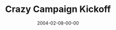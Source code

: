 ---
layout: message
category: message
series: "Super Bowl"
title: "Crazy Campaign Kickoff"
date: 2004-02-08-00-00
message_id: 185
audio: "http://s3.amazonaws.com/crossroads-media/messages/audio/Crazy_Campaign_Kickoff_02-08-04.mp3"
audio-duration: "49:32"
explicit: false
---